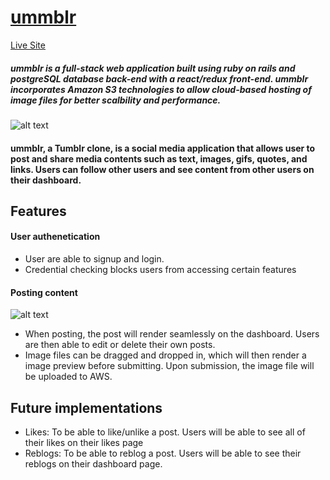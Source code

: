 # [ummblr](http://ummblr.herokuapp.com "ummblr")

[Live Site](http://ummblr.herokuapp.com "ummblr")

##### ummblr is a full-stack web application built using ruby on rails and postgreSQL database back-end with a react/redux front-end. ummblr incorporates Amazon S3 technologies to allow cloud-based hosting of image files for better scalbility and performance.

![alt text](https://ummblr-dev.s3.amazonaws.com/2019-06-07+at+10.13+AM.png "splash page")

#### ummblr, a Tumblr clone, is a social media application that allows user to post and share media contents such as text, images, gifs, quotes, and links. Users can follow other users and see content from other users on their dashboard.

## Features 

#### User authenetication
- User are able to signup and login.
- Credential checking blocks users from accessing certain features

#### Posting content 
![alt text](https://ummblr-dev.s3.amazonaws.com/2019-06-07+at+10.37+AM.png "text post")
- When posting, the post will render seamlessly on the dashboard. Users are then able to edit or delete their own posts.
- Image files can be dragged and dropped in, which will then render a image preview before submitting. Upon submission, the image file will be uploaded to AWS.


## Future implementations
- Likes: To be able to like/unlike a post. Users will be able to see all of their likes on their likes page
- Reblogs: To be able to reblog a post. Users will be able to see their reblogs on their dashboard page.
